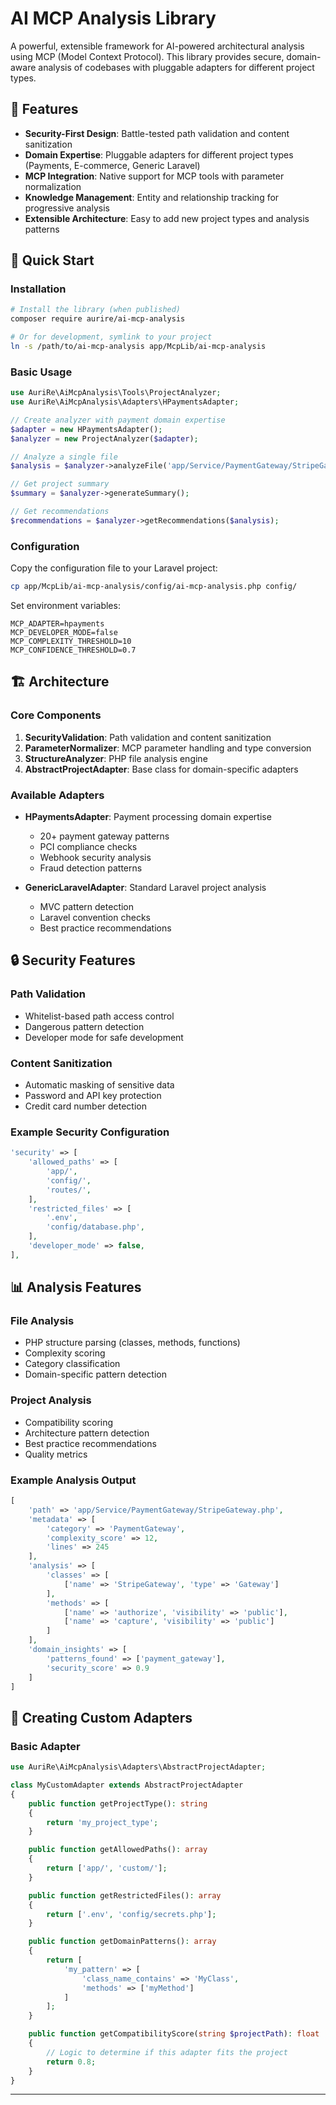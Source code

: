 # AI MCP Analysis Library

A powerful, extensible framework for AI-powered architectural analysis using MCP (Model Context Protocol). This library provides secure, domain-aware analysis of codebases with pluggable adapters for different project types.

## 🎯 Features

- **Security-First Design**: Battle-tested path validation and content sanitization
- **Domain Expertise**: Pluggable adapters for different project types (Payments, E-commerce, Generic Laravel)
- **MCP Integration**: Native support for MCP tools with parameter normalization
- **Knowledge Management**: Entity and relationship tracking for progressive analysis
- **Extensible Architecture**: Easy to add new project types and analysis patterns

## 🚀 Quick Start

### Installation

```bash
# Install the library (when published)
composer require aurire/ai-mcp-analysis

# Or for development, symlink to your project
ln -s /path/to/ai-mcp-analysis app/McpLib/ai-mcp-analysis
```

### Basic Usage

```php
use AuriRe\AiMcpAnalysis\Tools\ProjectAnalyzer;
use AuriRe\AiMcpAnalysis\Adapters\HPaymentsAdapter;

// Create analyzer with payment domain expertise
$adapter = new HPaymentsAdapter();
$analyzer = new ProjectAnalyzer($adapter);

// Analyze a single file
$analysis = $analyzer->analyzeFile('app/Service/PaymentGateway/StripeGateway.php');

// Get project summary
$summary = $analyzer->generateSummary();

// Get recommendations
$recommendations = $analyzer->getRecommendations($analysis);
```

### Configuration

Copy the configuration file to your Laravel project:

```bash
cp app/McpLib/ai-mcp-analysis/config/ai-mcp-analysis.php config/
```

Set environment variables:

```env
MCP_ADAPTER=hpayments
MCP_DEVELOPER_MODE=false
MCP_COMPLEXITY_THRESHOLD=10
MCP_CONFIDENCE_THRESHOLD=0.7
```

## 🏗️ Architecture

### Core Components

1. **SecurityValidation**: Path validation and content sanitization
2. **ParameterNormalizer**: MCP parameter handling and type conversion
3. **StructureAnalyzer**: PHP file analysis engine
4. **AbstractProjectAdapter**: Base class for domain-specific adapters

### Available Adapters

- **HPaymentsAdapter**: Payment processing domain expertise
  - 20+ payment gateway patterns
  - PCI compliance checks
  - Webhook security analysis
  - Fraud detection patterns

- **GenericLaravelAdapter**: Standard Laravel project analysis
  - MVC pattern detection
  - Laravel convention checks
  - Best practice recommendations

## 🔒 Security Features

### Path Validation
- Whitelist-based path access control
- Dangerous pattern detection
- Developer mode for safe development

### Content Sanitization
- Automatic masking of sensitive data
- Password and API key protection
- Credit card number detection

### Example Security Configuration

```php
'security' => [
    'allowed_paths' => [
        'app/',
        'config/',
        'routes/',
    ],
    'restricted_files' => [
        '.env',
        'config/database.php',
    ],
    'developer_mode' => false,
],
```

## 📊 Analysis Features

### File Analysis
- PHP structure parsing (classes, methods, functions)
- Complexity scoring
- Category classification
- Domain-specific pattern detection

### Project Analysis
- Compatibility scoring
- Architecture pattern detection
- Best practice recommendations
- Quality metrics

### Example Analysis Output

```php
[
    'path' => 'app/Service/PaymentGateway/StripeGateway.php',
    'metadata' => [
        'category' => 'PaymentGateway',
        'complexity_score' => 12,
        'lines' => 245
    ],
    'analysis' => [
        'classes' => [
            ['name' => 'StripeGateway', 'type' => 'Gateway']
        ],
        'methods' => [
            ['name' => 'authorize', 'visibility' => 'public'],
            ['name' => 'capture', 'visibility' => 'public']
        ]
    ],
    'domain_insights' => [
        'patterns_found' => ['payment_gateway'],
        'security_score' => 0.9
    ]
]
```

## 🔧 Creating Custom Adapters

### Basic Adapter

```php
use AuriRe\AiMcpAnalysis\Adapters\AbstractProjectAdapter;

class MyCustomAdapter extends AbstractProjectAdapter
{
    public function getProjectType(): string
    {
        return 'my_project_type';
    }

    public function getAllowedPaths(): array
    {
        return ['app/', 'custom/'];
    }

    public function getRestrictedFiles(): array
    {
        return ['.env', 'config/secrets.php'];
    }

    public function getDomainPatterns(): array
    {
        return [
            'my_pattern' => [
                'class_name_contains' => 'MyClass',
                'methods' => ['myMethod']
            ]
        ];
    }

    public function getCompatibilityScore(string $projectPath): float
    {
        // Logic to determine if this adapter fits the project
        return 0.8;
    }
}
```

---
